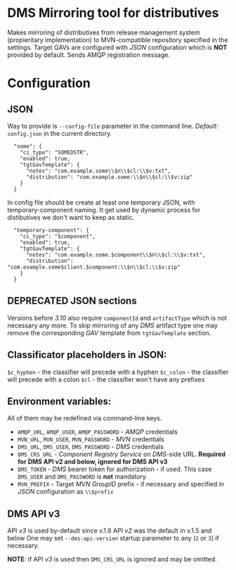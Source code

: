 # DMS Mirroring tool for distributives
Makes mirroring of distributives from release management system (propieritary implementation) to MVN-compatible repository specified in the settings.
Target GAVs are configured with *JSON* configuration which is **NOT** provided by default.
Sends AMQP registration message.

# Configuration

## JSON
Way to provide is `--config-file` parameter in the command line. *Default*: `config.json` in the current directory.

```
  "some": {
    "ci_type": "SOMEDSTR",
    "enabled": true,
    "tgtGavTemplate": { 
      "notes": "com.example.some\\$n\\$cl:\\$v:txt",
      "distribution": "com.example.some:\\$n\\$cl:\\$v:zip"
    }
  }
```
In config file should be create at least one temporary JSON, with temporary-component naming. It get used by dynamic process for distibutives we don't want to keep as static.

```
  "temporary-component": {
    "ci_type": "$component",
    "enabled": true,
    "tgtGavTemplate": { 
      "notes": "com.example.some.$component\\$n\\$cl:\\$v:txt",
      "distribution": "com.example.some$client.$component:\\$n\\$cl:\\$v:zip"
    }
  }
```

## DEPRECATED JSON sections
Versions before *3.10* also require `componentId` and `artifactType` which is not necessary any more.
To skip mirroring of any *DMS* artifact type one may remove the corresponding *GAV* template from `tgtGavTemplate` section.

## Classificator placeholders in JSON:

`$c_hyphen` - the classifier will precede with a hyphen
`$c_colon` - the classifier will precede with a colon
`$cl` - the classifier won't have any prefixes

## Environment variables:
All of them may be redefined via command-line keys.

- `AMQP_URL`, `AMQP_USER`, `AMQP_PASSWORD` - *AMQP* credentials
- `MVN_URL`, `MVN_USER`, `MVN_PASSWORD` - *MVN* credentials
- `DMS_URL`, `DMS_USER`, `DMS_PASSWORD` - *DMS* credentials
- `DMS_CRS_URL` - *Component Registry Service* on *DMS*-side URL. **Required for DMS API v2 and below, ignored for DMS API v3**
- `DMS_TOKEN` - *DMS* bearer token for authorization - if used. This case `DMS_USER` and `DMS_PASSWORD` is **not** mandatory.
- `MVN_PREFIX` - Target *MVN GroupID* prefix - if necessary and specified in *JSON* configuration as `\\$prefix`

## DMS API v3
API *v3* is used by-default since v.1.6
API *v2* was the default in v.1.5 and below
One may set `--dms-api-version` startup parameter to any (`2` or `3`) if necessary.

**NOTE**: if API *v3* is used then `DMS_CRS_URL` is ignored and may be omitted.
